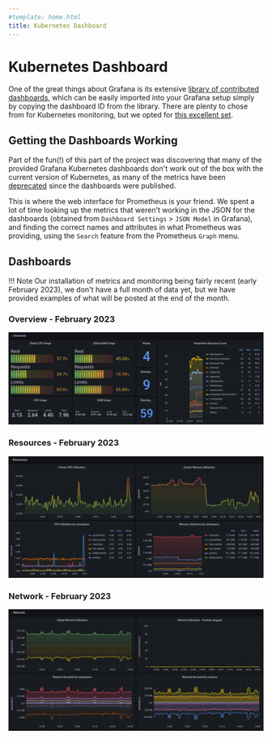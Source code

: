 ```yaml
---
#template: home.html
title: Kubernetes Dashboard
---
```


# Kubernetes Dashboard

One of the great things about Grafana is its extensive [library of contributed dashboards](https://grafana.com/grafana/dashboards/), which can be easily imported into your Grafana setup simply by copying the dashboard ID from the library. There are plenty to chose from for Kubernetes monitoring, but we opted for [this excellent set](https://medium.com/@dotdc/a-set-of-modern-grafana-dashboards-for-kubernetes-4b989c72a4b2).

## Getting the Dashboards Working

Part of the fun(!) of this part of the project was discovering that many of the provided Grafana Kubernetes dashboards don't work out of the box with the current version of Kubernetes, as many of the metrics have been [deprecated](https://github.com/kubernetes/kube-state-metrics/blob/main/CHANGELOG.md#v200-alpha--2020-09-16) since the dashboards were published.

This is where the web interface for Prometheus is your friend. We spent a lot of time looking up the metrics that weren't working in the JSON for the dashboards (obtained from `Dashboard Settings` > `JSON Model` in Grafana), and finding the correct names and attributes in what Prometheus was providing, using the `Search` feature from the Prometheus `Graph` menu.

## Dashboards

!!! Note
    Our installation of metrics and monitoring being fairly recent (early February 2023), we don't have a full month of data yet, but we have provided examples of what will be posted at the end of the month.

### Overview - February 2023

![](/images/dashboards/overview.png)

### Resources - February 2023

![](/images/dashboards/resources.png)

### Network - February 2023

![](/images/dashboards/network.png)